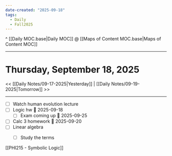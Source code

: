 ```yaml
---
date-created: "2025-09-18"
tags:
  - Daily
  - Fall2025
---
```

^ [[Daily MOC.base|Daily MOC]]
@ [[Maps of Content MOC.base|Maps of Content MOC]]

---
# Thursday, September 18, 2025
<< [[Daily Notes/09-17-2025|Yesterday]] | [[Daily Notes/09-19-2025|Tomorrow]] >>

---
- [ ] Watch human evolution lecture
- [ ] Logic hw 📅 2025-09-18 
	- [ ] Exam coming up 🛫 2025-09-25 
- [ ] Calc 3 homework 📅 2025-09-20 
- [ ] Linear algebra
	- [ ] Study the terms


[[PHI215 - Symbolic Logic]]